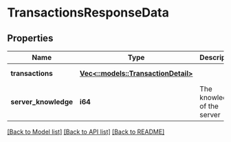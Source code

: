 # TransactionsResponseData

## Properties
Name | Type | Description | Notes
------------ | ------------- | ------------- | -------------
**transactions** | [**Vec<::models::TransactionDetail>**](TransactionDetail.md) |  | [default to null]
**server_knowledge** | **i64** | The knowledge of the server | [default to null]

[[Back to Model list]](../README.md#documentation-for-models) [[Back to API list]](../README.md#documentation-for-api-endpoints) [[Back to README]](../README.md)


